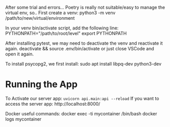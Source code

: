 After some trial and errors... Poetry is really not suitable/easy to manage the virtual env,
so..
First create a venv:
    python3 -m venv /path/to/new/virtual/environment

In your venv bin/activate script, add the following line:
    PYTHONPATH="/path/to/root/level"
    export PYTHONPATH

After installing pytest, we may need to deactivate the venv and reactivate it again.
    deactivate && source .env/bin/activate
or just close VSCode and open it again.

To install psycopg2, we first install:
    sudo apt install libpq-dev python3-dev

# Running the App
To Activate our server app:
        `uvicorn api.main:api --reload`
    If you want to access the server app:
        http://localhost:8000/


Docker useful commands:
    docker exec -ti mycontainer /bin/bash
    docker logs mycontainer

